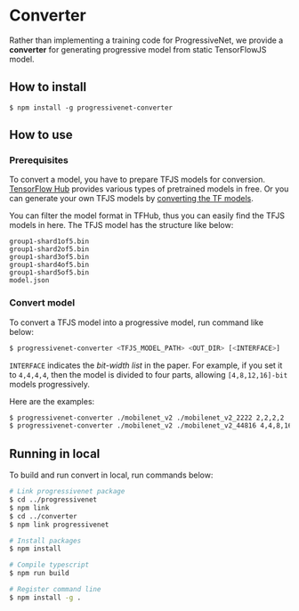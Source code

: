 # Converter

Rather than implementing a training code for ProgressiveNet, we provide a **converter** for generating progressive model from static TensorFlowJS model.

## How to install

```
$ npm install -g progressivenet-converter
```

## How to use

### Prerequisites

To convert a model, you have to prepare TFJS models for conversion.
[TensorFlow Hub]([TFHub](https://tfhub.dev/s?deployment-format=tfjs)) provides various types of pretrained models in free.
Or you can generate your own TFJS models by [converting the TF models](https://www.tensorflow.org/js/guide/conversion).

You can filter the model format in TFHub, thus you can easily find 
the TFJS models in here.
The TFJS model has the structure like below:

```
group1-shard1of5.bin
group1-shard2of5.bin
group1-shard3of5.bin
group1-shard4of5.bin
group1-shard5of5.bin
model.json
```

### Convert model

To convert a TFJS model into a progressive model, run command like below:

```bash
$ progressivenet-converter <TFJS_MODEL_PATH> <OUT_DIR> [<INTERFACE>]
```

`INTERFACE` indicates the *bit-width list* in the paper.
For example, if you set it to `4,4,4,4`, then the model is divided to four parts, allowing `[4,8,12,16]-bit` models progressively.

Here are the examples:

```bash
$ progressivenet-converter ./mobilenet_v2 ./mobilenet_v2_2222 2,2,2,2
$ progressivenet-converter ./mobilenet_v2 ./mobilenet_v2_44816 4,4,8,16
```


## Running in local

To build and run convert in local, run commands below:

```bash
# Link progressivenet package
$ cd ../progressivenet
$ npm link
$ cd ../converter
$ npm link progressivenet

# Install packages
$ npm install

# Compile typescript
$ npm run build

# Register command line
$ npm install -g .
```

